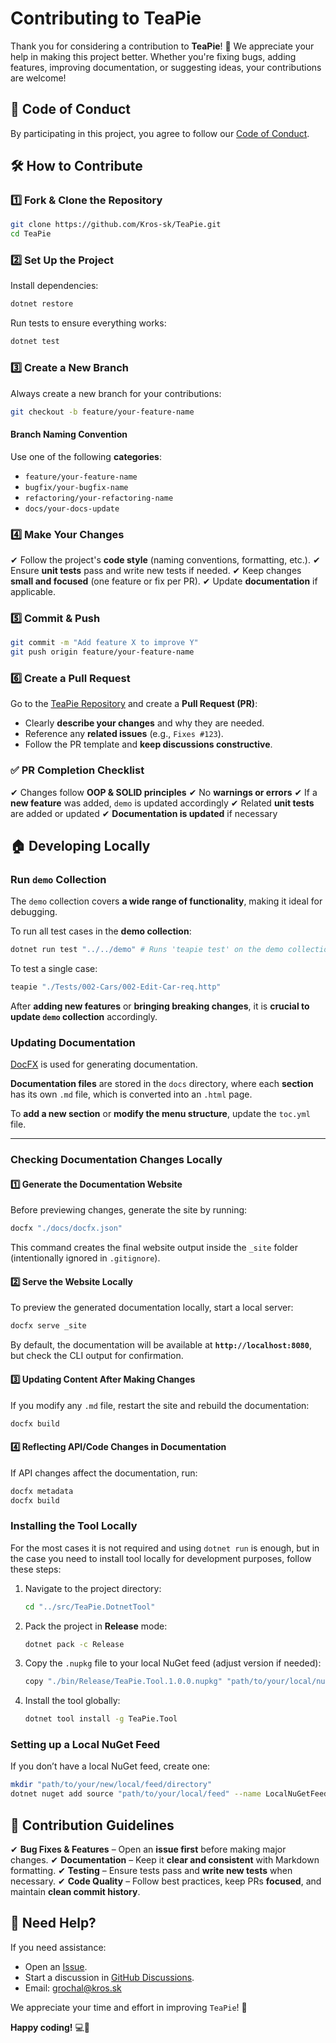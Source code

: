 # Contributing to TeaPie

Thank you for considering a contribution to **TeaPie**! 🎉
We appreciate your help in making this project better. Whether you're fixing bugs, adding features, improving documentation, or suggesting ideas, your contributions are welcome!

## 📜 Code of Conduct

By participating in this project, you agree to follow our [Code of Conduct](CODE_OF_CONDUCT.md).

## 🛠 How to Contribute

### 1️⃣ Fork & Clone the Repository

```sh
git clone https://github.com/Kros-sk/TeaPie.git
cd TeaPie
```

### 2️⃣ Set Up the Project

Install dependencies:

```sh
dotnet restore
```

Run tests to ensure everything works:

```sh
dotnet test
```

### 3️⃣ Create a New Branch

Always create a new branch for your contributions:

```sh
git checkout -b feature/your-feature-name
```

#### **Branch Naming Convention**

Use one of the following **categories**:

- `feature/your-feature-name`
- `bugfix/your-bugfix-name`
- `refactoring/your-refactoring-name`
- `docs/your-docs-update`

### 4️⃣ Make Your Changes

✔ Follow the project's **code style** (naming conventions, formatting, etc.).
✔ Ensure **unit tests** pass and write new tests if needed.
✔ Keep changes **small and focused** (one feature or fix per PR).
✔ Update **documentation** if applicable.

### 5️⃣ Commit & Push

```sh
git commit -m "Add feature X to improve Y"
git push origin feature/your-feature-name
```

### 6️⃣ Create a Pull Request

Go to the [TeaPie Repository](https://github.com/Kros-sk/TeaPie) and create a **Pull Request (PR)**:

- Clearly **describe your changes** and why they are needed.
- Reference any **related issues** (e.g., `Fixes #123`).
- Follow the PR template and **keep discussions constructive**.

### ✅ PR Completion Checklist

✔ Changes follow **OOP & SOLID principles**
✔ No **warnings or errors**
✔ If a **new feature** was added, `demo` is updated accordingly
✔ Related **unit tests** are added or updated
✔ **Documentation is updated** if necessary

## 🏠 Developing Locally

### Run `demo` Collection

The `demo` collection covers **a wide range of functionality**, making it ideal for debugging.

To run all test cases in the **demo collection**:

```sh
dotnet run test "../../demo" # Runs 'teapie test' on the demo collection
```

To test a single case:

```sh
teapie "./Tests/002-Cars/002-Edit-Car-req.http"
```

After **adding new features** or **bringing breaking changes**, it is **crucial to update `demo` collection** accordingly.

### Updating Documentation

[DocFX](https://dotnet.github.io/docfx/) is used for generating documentation.

**Documentation files** are stored in the `docs` directory, where each **section** has its own `.md` file, which is converted into an `.html` page.

To **add a new section** or **modify the menu structure**, update the `toc.yml` file.

---

### **Checking Documentation Changes Locally**

#### **1️⃣ Generate the Documentation Website**

Before previewing changes, generate the site by running:

```sh
docfx "./docs/docfx.json"
```

This command creates the final website output inside the `_site` folder (intentionally ignored in `.gitignore`).

#### **2️⃣ Serve the Website Locally**

To preview the generated documentation locally, start a local server:

```sh
docfx serve _site
```

By default, the documentation will be available at **`http://localhost:8080`**, but check the CLI output for confirmation.

#### **3️⃣ Updating Content After Making Changes**

If you modify any `.md` file, restart the site and rebuild the documentation:

```sh
docfx build
```

#### **4️⃣ Reflecting API/Code Changes in Documentation**

If API changes affect the documentation, run:

```sh
docfx metadata
docfx build
```

### Installing the Tool Locally

For the most cases it is not required and using `dotnet run` is enough, but in the case you need to install tool locally for development purposes, follow these steps:

1. Navigate to the project directory:

   ```sh
   cd "../src/TeaPie.DotnetTool"
   ```

2. Pack the project in **Release** mode:

   ```sh
   dotnet pack -c Release
   ```

3. Copy the `.nupkg` file to your local NuGet feed (adjust version if needed):

   ```sh
   copy "./bin/Release/TeaPie.Tool.1.0.0.nupkg" "path/to/your/local/nuget/feed"
   ```

4. Install the tool globally:

   ```sh
   dotnet tool install -g TeaPie.Tool
   ```

### Setting up a Local NuGet Feed

If you don’t have a local NuGet feed, create one:

```sh
mkdir "path/to/your/new/local/feed/directory"
dotnet nuget add source "path/to/your/local/feed" --name LocalNuGetFeed
```

## 🤝 Contribution Guidelines

✔ **Bug Fixes & Features** – Open an **issue first** before making major changes.
✔ **Documentation** – Keep it **clear and consistent** with Markdown formatting.
✔ **Testing** – Ensure tests pass and **write new tests** when necessary.
✔ **Code Quality** – Follow best practices, keep PRs **focused**, and maintain **clean commit history**.

## 💬 Need Help?

If you need assistance:

- Open an [Issue](https://github.com/Kros-sk/TeaPie/issues).
- Start a discussion in [GitHub Discussions](https://github.com/Kros-sk/TeaPie/discussions).
- Email: [grochal@kros.sk](mailto:grochal@kros.sk)

We appreciate your time and effort in improving `TeaPie`! 🚀

**Happy coding!** 💻🎯
